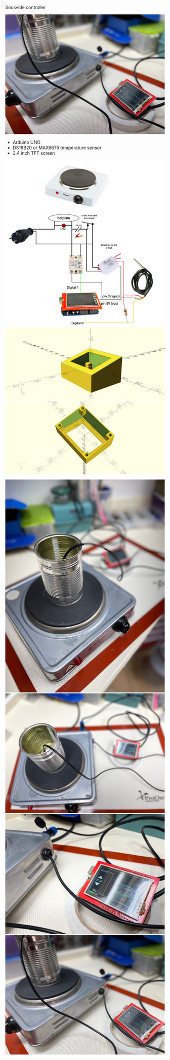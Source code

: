 Sousvide controller

![Photo](images/IMG_1283.jpg?raw=true "Snapshot")
-	Arduino UNO
-	DS18B20 or MAX6675 temperature sensor
-	2.4 inch TFT screen

![Wiringt](images/wiring.png?raw=true "Wiring")
![Box top](images/box1.png?raw=true "Box top")
![Box botom](images/box2.png?raw=true "Box bottom")

![Photo](images/IMG_1279.jpg?raw=true)
![Photo](images/IMG_1280.jpg?raw=true)
![Photo](images/IMG_1281.jpg?raw=true)
![Photo](images/IMG_1282.jpg?raw=true)
